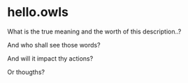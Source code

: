 # hello.owls
What is the true meaning and the worth of this description..? 

And who shall see those words? 

And will it impact thy actions? 

Or thougths? 

